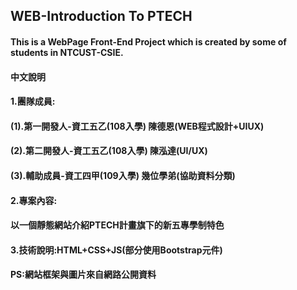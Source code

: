 ## WEB-Introduction To PTECH
#### This is a WebPage Front-End Project which is created by some of students in NTCUST-CSIE.
#### 中文說明
#### 1.團隊成員:
#### (1).第一開發人-資工五乙(108入學) 陳德恩(WEB程式設計+UIUX)
#### (2).第二開發人-資工五乙(108入學)  陳泓達(UI/UX)
#### (3).輔助成員-資工四甲(109入學) 幾位學弟(協助資料分類)
#### 2.專案內容:
#### 以一個靜態網站介紹PTECH計畫旗下的新五專學制特色
#### 3.技術說明:HTML+CSS+JS(部分使用Bootstrap元件)
#### PS:網站框架與圖片來自網路公開資料
